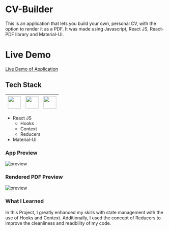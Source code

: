 # CV-Builder

This is an application that lets you build your own, personal CV, with the option to render it as a PDF. It was made using Javascript, React JS, React-PDF library and Material-UI.

# Live Demo

[Live Demo of Application](https://lazirpascual.github.io/react-cv-builder/)

## Tech Stack

| <img src="https://cdn.jsdelivr.net/npm/simple-icons@v4/icons/javascript.svg" width="40"> | <img src="https://cdn.jsdelivr.net/npm/simple-icons@v4/icons/react.svg" width="40"> | <img src="https://cdn.jsdelivr.net/npm/simple-icons@v4/icons/material-ui.svg" width="40"> |
| :--------------------------------------------------------------------------------------: | :---------------------------------------------------------------------------------: | :---------------------------------------------------------------------------------------: |

- React JS
  - Hooks
  - Context
  - Reducers
- Material-UI

### App Preview

![preview](https://i.imgur.com/kPROQlT.jpg)

### Rendered PDF Preview

![preview](https://i.imgur.com/LfDZKfD.jpg)

### What I Learned

In this Project, I greatly enhanced my skills with state management with the use of Hooks and Context. Additionally, I used the concept of Reducers to improve the cleanliness and readbility of my code.
